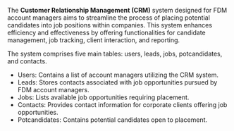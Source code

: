 The **Customer Relationship Management (CRM)** system designed for FDM account managers aims to streamline the process of placing potential candidates into job positions within companies. This system enhances efficiency and effectiveness by offering functionalities for candidate management, job tracking, client interaction, and reporting.

The system comprises five main tables: users, leads, jobs, potcandidates, and contacts.

- Users: Contains a list of account managers utilizing the CRM system.
- Leads: Stores contacts associated with job opportunities pursued by FDM account managers.
- Jobs: Lists available job opportunities requiring placement.
- Contacts: Provides contact information for corporate clients offering job opportunities.
- Potcandidates: Contains potential candidates open to placement.
